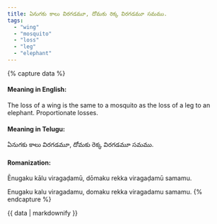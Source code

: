 ```yaml
---
title: ఏనుగకు కాలు విరగడమూ, దోమకు రెక్క విరగడమూ సమము.
tags:
  - "wing"
  - "mosquito"
  - "loss"
  - "leg"
  - "elephant"
---
```


{% capture data %}
#### Meaning in English:
The loss of a wing is the same to a mosquito as the loss of a leg to an elephant.
Proportionate losses.

#### Meaning in Telugu:
ఏనుగకు కాలు విరగడమూ, దోమకు రెక్క విరగడమూ సమము.

#### Romanization:
Ēnugaku kālu viragaḍamū, dōmaku rekka viragaḍamū samamu.

Enugaku kalu viragadamu, domaku rekka viragadamu samamu.
{% endcapture %}

{{ data | markdownify }}

